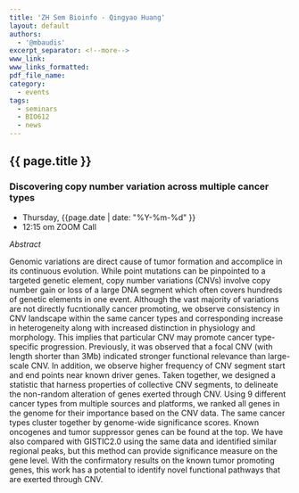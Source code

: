 ```yaml
---
title: 'ZH Sem Bioinfo - Qingyao Huang'
layout: default
authors:
  - '@mbaudis'
excerpt_separator: <!--more-->
www_link:
www_links_formatted:
pdf_file_name:
category:
  - events
tags:
  - seminars
  - BIO612
  - news
---
```


## {{ page.title }}

### Discovering copy number variation across multiple cancer types

* Thursday, {{page.date | date: "%Y-%m-%d" }}
* 12:15 om  ZOOM Call

<!--more-->

*Abstract*

Genomic variations are direct cause of tumor formation and accomplice in its continuous evolution. While point mutations can be pinpointed to a targeted genetic element, copy number variations (CNVs) involve copy number gain or loss of a large DNA segment which often covers hundreds of genetic elements in one event. Although the vast majority of variations are not directly fucntionally cancer promoting, we observe consistency in CNV landscape within the same cancer types and corresponding increase in heterogeneity along with increased distinction in physiology and morphology. This implies that particular CNV may promote cancer type-specific progression. Previously, it was observed that a focal CNV (with length shorter than 3Mb) indicated stronger functional relevance than large-scale CNV. In addition, we observe higher frequency of CNV segment start and end points near known driver genes. Taken together, we designed a statistic that harness properties of collective CNV segments, to delineate the non-random alteration of genes exerted through CNV. Using 9 different cancer types from multiple sources and platforms, we ranked all genes in the genome for their importance based on the CNV data. The same cancer types cluster together by genome-wide significance scores. Known oncogenes and tumor suppressor genes can be found at the top. We have also compared with GISTIC2.0 using the same data and identified similar regional peaks, but this method can provide significance measure on the gene level. With the confirmatory results on the known tumor promoting genes, this work has a potential to identify novel functional pathways that are exerted through CNV. 
